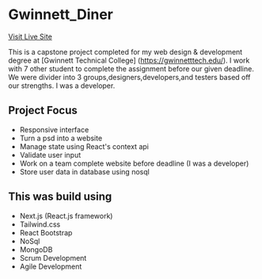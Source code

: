# Gwinnett_Diner

[Visit Live Site](https://gwinnett-diner-v2.vercel.app/)

This is a capstone project completed for my web design & development degree at [Gwinnett Technical College] (https://gwinnetttech.edu/). I work with 7 other student to complete the assignment before our given deadline. We were divider into 3 groups,designers,developers,and testers based off our strengths. I was a developer. 

## Project Focus

- Responsive interface
- Turn a psd into a website
- Manage state using React's context api
- Validate user input
- Work on a team complete website before deadline (I was a developer)
- Store user data in database using nosql

## This was build using

- Next.js (React.js framework)
- Tailwind.css
- React Bootstrap
- NoSql
- MongoDB
- Scrum Development
- Agile Development


